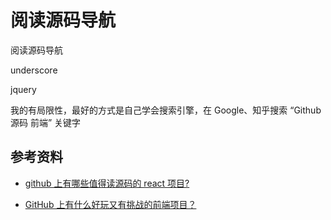 # 阅读源码导航

阅读源码导航

underscore

jquery

我的有局限性，最好的方式是自己学会搜索引擎，在 Google、知乎搜索 “Github 源码 前端” 关键字

## 参考资料

-   [github 上有哪些值得读源码的 react 项目?](https://www.zhihu.com/question/286834630/answer/453846426?utm_source=wechat_session&utm_medium=social&utm_oi=56197411504128&utm_content=group3_Answer&utm_campaign=shareopn)

-   [GitHub 上有什么好玩又有挑战的前端项目？](https://www.zhihu.com/question/30470886/answer/1236822414)
